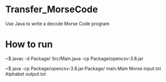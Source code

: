 # Transfer_MorseCode
Use Java to write a decode Morse Code program

# How to run
~$ javac -d Package/ Src/Main.java -cp Package/opencsv-3.8.jar 

~$ java -cp Package/opencsv-3.8.jar:Package/ main.Main Morse input.txt Alphabet output.txt
